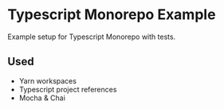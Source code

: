 # Typescript Monorepo Example

Example setup for Typescript Monorepo with tests.

## Used

- Yarn workspaces
- Typescript project references
- Mocha & Chai
